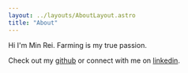 ```yaml
---
layout: ../layouts/AboutLayout.astro
title: "About"
---
```


Hi I'm Min Rei. Farming is my true passion.

Check out my [github](https://github.com/minreiseah) or connect with me on [linkedin](https://linkedin.com/in/minreiseah).
